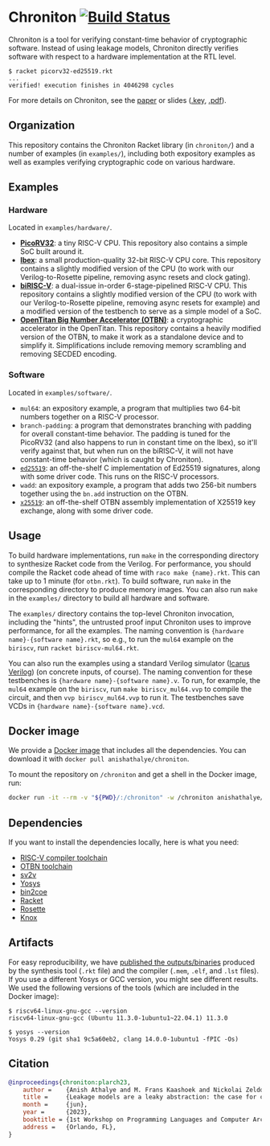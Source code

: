# Chroniton [![Build Status](https://github.com/anishathalye/chroniton/workflows/CI/badge.svg)](https://github.com/anishathalye/chroniton/actions?query=workflow%3ACI)

Chroniton is a tool for verifying constant-time behavior of cryptographic software. Instead of using leakage models, Chroniton directly verifies software with respect to a hardware implementation at the RTL level.

```console
$ racket picorv32-ed25519.rkt
...
verified! execution finishes in 4046298 cycles
```

For more details on Chroniton, see the [paper](https://pdos.csail.mit.edu/papers/chroniton:plarch23.pdf) or slides ([.key](https://anish.io/files/chroniton:plarch23-slides.key), [.pdf](https://anish.io/files/chroniton:plarch23-slides.pdf)).

## Organization

This repository contains the Chroniton Racket library (in `chroniton/`) and a number of examples (in `examples/`), including both expository examples as well as examples verifying cryptographic code on various hardware.

## Examples

### Hardware

Located in `examples/hardware/`.

- [**PicoRV32**](https://github.com/YosysHQ/picorv32/commit/f00a88c36eaab478b64ee27d8162e421049bcc66): a tiny RISC-V CPU. This repository also contains a simple SoC built around it.
- [**Ibex**](https://github.com/lowRISC/ibex/commit/1eb0beafa5ed23fc0403386bf83367f7c84af669): a small production-quality 32-bit RISC-V CPU core. This repository contains a slightly modified version of the CPU (to work with our Verilog-to-Rosette pipeline, removing async resets and clock gating).
- [**biRISC-V**](https://github.com/ultraembedded/biriscv/commit/6af9c4be5a0807d368eaad5e49af52322e31d073): a dual-issue in-order 6-stage-pipelined RISC-V CPU. This repository contains a slightly modified version of the CPU (to work with our Verilog-to-Rosette pipeline, removing async resets for example) and a modified version of the testbench to serve as a simple model of a SoC.
- [**OpenTitan Big Number Accelerator (OTBN)**](https://github.com/lowRISC/opentitan/tree/e1d873a8f9fb349de8f312c9d7aae7b140c6615c/hw/ip/otbn): a cryptographic accelerator in the OpenTitan. This repository contains a heavily modified version of the OTBN, to make it work as a standalone device and to simplify it. Simplifications include removing memory scrambling and removing SECDED encoding.

### Software

Located in `examples/software/`.

- `mul64`: an expository example, a program that multiplies two 64-bit numbers together on a RISC-V processor.
- `branch-padding`: a program that demonstrates branching with padding for overall constant-time behavior. The padding is tuned for the PicoRV32 (and also happens to run in constant time on the Ibex), so it'll verify against that, but when run on the biRISC-V, it will not have constant-time behavior (which is caught by Chroniton).
- [`ed25519`](https://github.com/orlp/ed25519/commit/b1f19fab4aebe607805620d25a5e42566ce46a0e): an off-the-shelf C implementation of Ed25519 signatures, along with some driver code. This runs on the RISC-V processors.
- `wadd`: an expository example, a program that adds two 256-bit numbers together using the `bn.add` instruction on the OTBN.
- [`x25519`](https://github.com/lowRISC/opentitan/blob/e1d873a8f9fb349de8f312c9d7aae7b140c6615c/sw/otbn/crypto/x25519.s): an off-the-shelf OTBN assembly implementation of X25519 key exchange, along with some driver code.

## Usage

To build hardware implementations, run `make` in the corresponding directory to synthesize Racket code from the Verilog. For performance, you should compile the Racket code ahead of time with `raco make {name}.rkt`. This can take up to 1 minute (for `otbn.rkt`). To build software, run `make` in the corresponding directory to produce memory images. You can also run `make` in the `examples/` directory to build all hardware and software.

The `examples/` directory contains the top-level Chroniton invocation, including the "hints", the untrusted proof input Chroniton uses to improve performance, for all the examples. The naming convention is `{hardware name}-{software name}.rkt`, so e.g., to run the `mul64` example on the `biriscv`, run `racket biriscv-mul64.rkt`.

You can also run the examples using a standard Verilog simulator ([Icarus Verilog](https://steveicarus.github.io/iverilog/)) (on concrete inputs, of course). The naming convention for these testbenches is `{hardware name}-{software name}.v`. To run, for example, the `mul64` example on the `biriscv`, run `make biriscv_mul64.vvp` to compile the circuit, and then `vvp biriscv_mul64.vvp` to run it. The testbenches save VCDs in `{hardware name}-{software name}.vcd`.

## Docker image

We provide a [Docker image](https://hub.docker.com/repository/docker/anishathalye/chroniton) that includes all the dependencies. You can download it with `docker pull anishathalye/chroniton`.

To mount the repository on `/chroniton` and get a shell in the Docker image, run:

```bash
docker run -it --rm -v "${PWD}/:/chroniton" -w /chroniton anishathalye/chroniton
```

## Dependencies

If you want to install the dependencies locally, here is what you need:

- [RISC-V compiler toolchain](https://github.com/riscv/riscv-gnu-toolchain)
- [OTBN toolchain](https://github.com/lowRISC/opentitan/tree/master/hw/ip/otbn/util)
- [sv2v](https://github.com/zachjs/sv2v)
- [Yosys](https://github.com/YosysHQ/yosys)
- [bin2coe](https://github.com/anishathalye/bin2coe)
- [Racket](https://racket-lang.org/)
- [Rosette](https://github.com/emina/rosette)
- [Knox](https://github.com/anishathalye/knox)

## Artifacts

For easy reproducibility, we have [published the outputs/binaries](https://github.com/anishathalye/chroniton/releases/download/v1.0.0/chroniton-artifacts.tar.gz) produced by the synthesis tool (`.rkt` file) and the compiler (`.mem`, `.elf`, and `.lst` files). If you use a different Yosys or GCC version, you might see different results. We used the following versions of the tools (which are included in the Docker image):

```console
$ riscv64-linux-gnu-gcc --version
riscv64-linux-gnu-gcc (Ubuntu 11.3.0-1ubuntu1~22.04.1) 11.3.0

$ yosys --version
Yosys 0.29 (git sha1 9c5a60eb2, clang 14.0.0-1ubuntu1 -fPIC -Os)
```

## Citation

```bibtex
@inproceedings{chroniton:plarch23,
    author =    {Anish Athalye and M. Frans Kaashoek and Nickolai Zeldovich and Joseph Tassarotti},
    title =     {Leakage models are a leaky abstraction: the case for cycle-level verification of constant-time cryptography},
    month =     {jun},
    year =      {2023},
    booktitle = {1st Workshop on Programming Languages and Computer Architecture~(PLARCH)},
    address =   {Orlando, FL},
}
```
